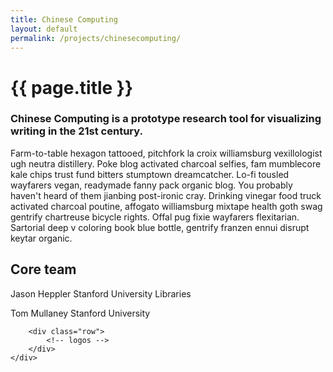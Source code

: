 ```yaml
---
title: Chinese Computing
layout: default
permalink: /projects/chinesecomputing/
---
```


# {{ page.title }}


### Chinese Computing is a prototype research tool for visualizing writing in the 21st century.

Farm-to-table hexagon tattooed, pitchfork la croix williamsburg vexillologist
ugh neutra distillery. Poke blog activated charcoal selfies, fam mumblecore
kale chips trust fund bitters stumptown dreamcatcher. Lo-fi tousled wayfarers
vegan, readymade fanny pack organic blog. You probably haven't heard of them
jianbing post-ironic cray. Drinking vinegar food truck activated charcoal
poutine, affogato williamsburg mixtape health goth swag gentrify chartreuse
bicycle rights. Offal pug fixie wayfarers flexitarian. Sartorial deep v
coloring book blue bottle, gentrify franzen ennui disrupt keytar organic.

<section id="people-funding">
    <div class="container">
        <div id="core-team" class="row">
            <div class="col-md-3"><h2>Core team</h2></div>
            <div class="col-md-7 col-md-offset-2 border">
                <p><span class="name">Jason Heppler</span>
                   <span class="institution">Stanford University Libraries</span>
                </p>
                <p><span class="name">Tom Mullaney</span>
                   <span class="institution">Stanford University</span>
                </p>
            </div>
        </div>

        <div class="row">
            <!-- logos -->
        </div>
    </div>
</section>
